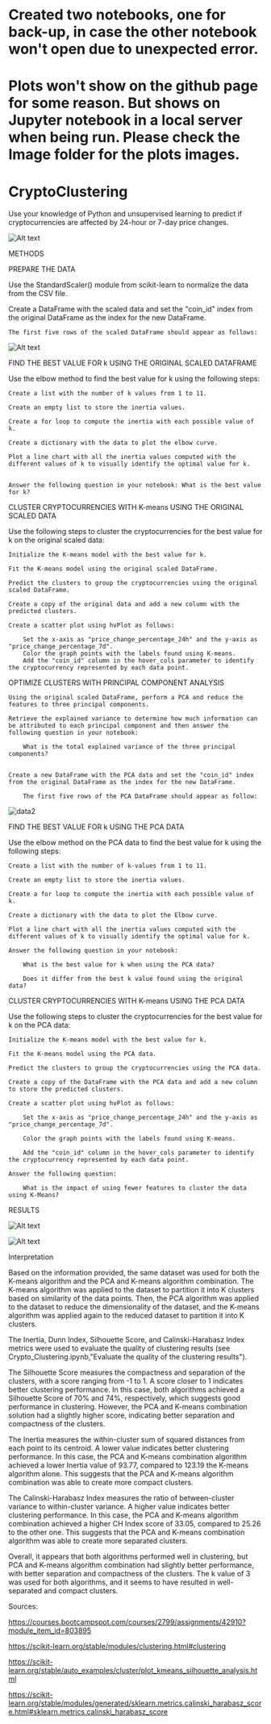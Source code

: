 # Created two notebooks, one for back-up, in case the other notebook won't open due to unexpected error.
# Plots won't show on the github page for some reason. But shows on Jupyter notebook in a local server when being run. Please check the Image folder for the plots images. 

# CryptoClustering


Use your knowledge of Python and unsupervised learning to predict if cryptocurrencies are affected by 24-hour or 7-day price changes.


![Alt text](Images/market_data.png)



METHODS


PREPARE THE DATA

Use the StandardScaler() module from scikit-learn to normalize the data from the CSV file.

Create a DataFrame with the scaled data and set the "coin_id" index from the original DataFrame as the index for the new DataFrame.


	The first five rows of the scaled DataFrame should appear as follows:

![Alt text](Images/data1.png)




FIND THE BEST VALUE FOR k USING THE ORIGINAL SCALED DATAFRAME


Use the elbow method to find the best value for k using the following steps:

	Create a list with the number of k values from 1 to 11.

	Create an empty list to store the inertia values.

	Create a for loop to compute the inertia with each possible value of k.

	Create a dictionary with the data to plot the elbow curve.

	Plot a line chart with all the inertia values computed with the different values of k to visually identify the optimal value for k.


	Answer the following question in your notebook: What is the best value for k?


CLUSTER CRYPTOCURRENCIES WITH K-means USING THE ORIGINAL SCALED DATA


Use the following steps to cluster the cryptocurrencies for the best value for k on the original scaled data:

	Initialize the K-means model with the best value for k.

	Fit the K-means model using the original scaled DataFrame.

	Predict the clusters to group the cryptocurrencies using the original scaled DataFrame.

	Create a copy of the original data and add a new column with the predicted clusters.

	Create a scatter plot using hvPlot as follows:

		Set the x-axis as "price_change_percentage_24h" and the y-axis as "price_change_percentage_7d".
		Color the graph points with the labels found using K-means.
		Add the "coin_id" column in the hover_cols parameter to identify the cryptocurrency represented by each data point.



OPTIMIZE CLUSTERS WITH PRINCIPAL COMPONENT ANALYSIS


	Using the original scaled DataFrame, perform a PCA and reduce the features to three principal components.

	Retrieve the explained variance to determine how much information can be attributed to each principal component and then answer the following question in your notebook:

		What is the total explained variance of the three principal components?


	Create a new DataFrame with the PCA data and set the "coin_id" index from the original DataFrame as the index for the new DataFrame.

		The first five rows of the PCA DataFrame should appear as follow:
		
		
![data2](https://user-images.githubusercontent.com/114210481/226498462-9f98182a-1943-4c21-8d3f-bc04c0a266f0.png)

		

FIND THE BEST VALUE FOR k USING THE PCA DATA


Use the elbow method on the PCA data to find the best value for k using the following steps:

	Create a list with the number of k-values from 1 to 11.

	Create an empty list to store the inertia values.

	Create a for loop to compute the inertia with each possible value of k.

	Create a dictionary with the data to plot the Elbow curve.

	Plot a line chart with all the inertia values computed with the different values of k to visually identify the optimal value for k.

	Answer the following question in your notebook:

		What is the best value for k when using the PCA data?

		Does it differ from the best k value found using the original data?



CLUSTER CRYPTOCURRENCIES WITH K-means USING THE PCA DATA


Use the following steps to cluster the cryptocurrencies for the best value for k on the PCA data:

	Initialize the K-means model with the best value for k.

	Fit the K-means model using the PCA data.

	Predict the clusters to group the cryptocurrencies using the PCA data.

	Create a copy of the DataFrame with the PCA data and add a new column to store the predicted clusters.

	Create a scatter plot using hvPlot as follows:

		Set the x-axis as "price_change_percentage_24h" and the y-axis as "price_change_percentage_7d".

		Color the graph points with the labels found using K-means.

		Add the "coin_id" column in the hover_cols parameter to identify the cryptocurrency represented by each data point.

	Answer the following question:

		What is the impact of using fewer features to cluster the data using K-Means?


RESULTS



![Alt text](Images/clustering_comparison.png)



![Alt text](Images/elbows_comparison.png)




Interpretation


Based on the information provided, the same dataset was used for both the K-means algorithm and the PCA and K-means algorithm combination. The K-means algorithm was applied to the dataset to partition it into K clusters based on similarity of the data points. Then, the PCA algorithm was applied to the dataset to reduce the dimensionality of the dataset, and the K-means algorithm was applied again to the reduced dataset to partition it into K clusters.


The Inertia, Dunn Index, Silhouette Score, and Calinski-Harabasz Index  metrics were used to evaluate the quality of clustering results (see Crypto_Clustering.ipynb,"Evaluate the quality of the clustering results").

The Silhouette Score measures the compactness and separation of the clusters, with a score ranging from -1 to 1. A score closer to 1 indicates better clustering performance. In this case, both algorithms achieved a Silhouette Score of 70% and 74%, respectively, which suggests good performance in clustering. However, the PCA and K-means combination solution had a slightly higher score, indicating better separation and compactness of the clusters.

The Inertia measures the within-cluster sum of squared distances from each point to its centroid. A lower value indicates better clustering performance. In this case, the PCA and K-means combination algorithm achieved a lower Inertia value of 93.77, compared to 123.19 the K-means algorithm alone. This suggests that the PCA and K-means algorithm combination was able to create more compact clusters.

The Calinski-Harabasz Index measures the ratio of between-cluster variance to within-cluster variance. A higher value indicates better clustering performance. In this case, the PCA and K-means algorithm combination achieved a higher CH Index score of 33.05, compared to 25.26 to the other one. This suggests that the PCA and K-means combination algorithm was able to create more separated clusters.

Overall, it appears that both algorithms performed well in clustering, but PCA and K-means algorithm combination had slightly better performance, with better separation and compactness of the clusters. The k value of 3 was used for both algorithms, and it seems to have resulted in well-separated and compact clusters.




Sources:

https://courses.bootcampspot.com/courses/2799/assignments/42910?module_item_id=803895

https://scikit-learn.org/stable/modules/clustering.html#clustering

https://scikit-learn.org/stable/auto_examples/cluster/plot_kmeans_silhouette_analysis.html

https://scikit-learn.org/stable/modules/generated/sklearn.metrics.calinski_harabasz_score.html#sklearn.metrics.calinski_harabasz_score


